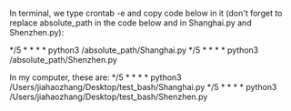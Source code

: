 In terminal, we type   crontab -e   and copy code below in it (don't forget to replace absolute_path in the code below and in Shanghai.py and Shenzhen.py):


*/5 * * * * python3 /absolute_path/Shanghai.py
*/5 * * * * python3 /absolute_path/Shenzhen.py


In my computer, these are:
*/5 * * * * python3 /Users/jiahaozhang/Desktop/test_bash/Shanghai.py
*/5 * * * * python3 /Users/jiahaozhang/Desktop/test_bash/Shenzhen.py
